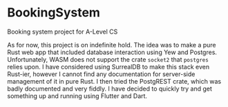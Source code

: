 # BookingSystem
Booking system project for A-Level CS

As for now, this project is on indefinite hold. The idea was to make a pure Rust web app that included database interaction using Yew and Postgres. Unfortunately, WASM does not support the crate `socket2` that `postgres` relies upon. I have considered using SurrealDB to make this stack even Rust-ier, however I cannot find any documentation for server-side management of it in pure Rust. I then tried the PostgREST crate, which was badly documented and very fiddly. I have decided to quickly try and get something up and running using Flutter and Dart.
